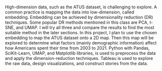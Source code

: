 High-dimension data, such as the ATUS dataset, is challenging to explore. A common practice is mapping the data into low-dimension, called embedding. Embedding can be achieved by dimensionality reduction (DR) techniques. Some popular DR methods mentioned in this class are PCA, t-SNE, and UMAP. I will try all three and compare the results to find the most suitable method in the later sections. In this project, I plan to use the chosen embedding to map the ATUS dataset onto a 2D map. Then this map will be explored to determine what factors (mainly demographic information) affect how Americans spent their time from 2003 to 2021.
Python with Pandas, SciKit-Learn, UMAP, and Matplotlib libraries, is used to preprocess the data and apply the dimension-reduction techniques. Tableau is used to explore the raw data, design visualizations, and construct stories from the data.
